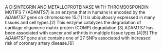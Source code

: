 A DISINTEGRIN AND METALLOPROTEINASE WITH THROMBOSPONDIN MOTIFS 7 (ADAMTS7) is an enzyme that in humans is encoded by the _ADAMTS7_ gene on chromosome 15.[1] It is ubiquitously expressed in many tissues and cell types.[2] This enzyme catalyzes the degradation of cartilage oligomeric matrix protein (COMP) degradation.[3] ADAMTS7 has been associated with cancer and arthritis in multiple tissue types.[4][5] The _ADAMTS7_ gene also contains one of 27 SNPs associated with increased risk of coronary artery disease.[6]
